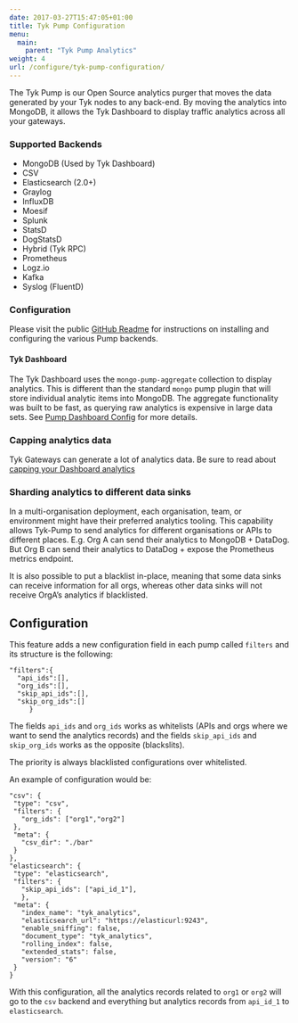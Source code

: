 ```yaml
---
date: 2017-03-27T15:47:05+01:00
title: Tyk Pump Configuration
menu:
  main:
    parent: "Tyk Pump Analytics"
weight: 4
url: /configure/tyk-pump-configuration/
---
```


The Tyk Pump is our Open Source analytics purger that moves the data generated by your Tyk nodes to any back-end.  By moving the analytics into MongoDB, it allows the Tyk Dashboard to display traffic analytics across all your gateways.

### Supported Backends
- MongoDB (Used by Tyk Dashboard)
- CSV
- Elasticsearch (2.0+)
- Graylog
- InfluxDB
- Moesif
- Splunk
- StatsD
- DogStatsD
- Hybrid (Tyk RPC)
- Prometheus
- Logz.io
- Kafka
- Syslog (FluentD)

### Configuration

Please visit the public [GitHub Readme](https://github.com/TykTechnologies/tyk-pump) for instructions on installing and configuring the various Pump backends.

#### Tyk Dashboard

The Tyk Dashboard uses the `mongo-pump-aggregate` collection to display analytics. This is different than the standard `mongo` pump plugin that will store individual analytic items into MongoDB. The aggregate functionality was built to be fast, as querying raw analytics is expensive in large data sets. See [Pump Dashboard Config](/docs/tyk-configuration-reference/tyk-pump-dashboard-config/) for more details.

### Capping analytics data

Tyk Gateways can generate a lot of analytics data. Be sure to read about [capping your Dashboard analytics](/docs/analytics-and-reporting/capping-analytics-data-storage/)

### Sharding analytics to different data sinks

In a multi-organisation deployment, each organisation, team, or environment might have their preferred analytics tooling. This capability allows Tyk-Pump to send analytics for different organisations or APIs to different places. E.g. Org A can send their analytics to MongoDB + DataDog. But Org B can send their analytics to DataDog + expose the Prometheus metrics endpoint.

It is also possible to put a blacklist in-place, meaning that some data sinks can receive information for all orgs, whereas other data sinks will not receive OrgA’s analytics if blacklisted.

## Configuration
This feature adds a new configuration field in each pump called `filters` and its structure is the following:
```
"filters":{
  "api_ids":[],
  "org_ids":[],
  "skip_api_ids":[],
  "skip_org_ids":[]
     }
```
The fields `api_ids` and `org_ids` works as whitelists (APIs and orgs where we want to send the analytics records) and the fields  `skip_api_ids` and `skip_org_ids` works as the opposite (blackslits). 

The priority is always blacklisted configurations over whitelisted.

An example of configuration would be:
 ```
"csv": {
  "type": "csv",
  "filters": {
    "org_ids": ["org1","org2"]
  },
  "meta": {
    "csv_dir": "./bar"
  }
},
"elasticsearch": {
  "type": "elasticsearch",
  "filters": {
    "skip_api_ids": ["api_id_1"],
    },
  "meta": {
    "index_name": "tyk_analytics",
    "elasticsearch_url": "https://elasticurl:9243",
    "enable_sniffing": false,
    "document_type": "tyk_analytics",
    "rolling_index": false,
    "extended_stats": false,
    "version": "6"
  }
}
```
With this configuration, all the analytics records related to `org1` or `org2` will go to the `csv` backend and everything but analytics records from `api_id_1` to `elasticsearch`.